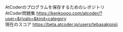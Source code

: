 AtCoderのプログラムを保存するためのレポジトリ  
AtCoder問題集 https://kenkoooo.com/atcoder/?user=&rivals=&kind=category  
現在のスコア https://beta.atcoder.jp/users/tebasakioisii  